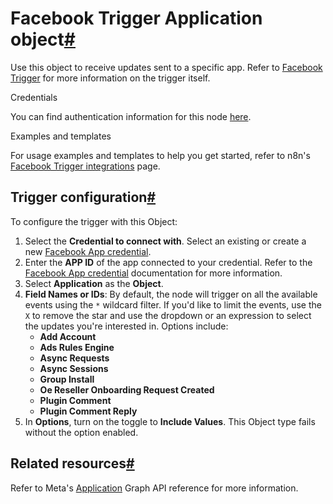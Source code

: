 [](https://github.com/n8n-io/n8n-docs/edit/main/docs/integrations/builtin/trigger-nodes/n8n-nodes-base.facebooktrigger/application.md "Edit this page")

# Facebook Trigger Application object[#](#facebook-trigger-application-object "Permanent link")

Use this object to receive updates sent to a specific app. Refer to [Facebook Trigger](../) for more information on the trigger itself.

Credentials

You can find authentication information for this node [here](../../../credentials/facebookapp/).

Examples and templates

For usage examples and templates to help you get started, refer to n8n's [Facebook Trigger integrations](https://n8n.io/integrations/facebook-trigger/) page.

## Trigger configuration[#](#trigger-configuration "Permanent link")

To configure the trigger with this Object:

1.  Select the **Credential to connect with**. Select an existing or create a new [Facebook App credential](../../../credentials/facebookapp/).
2.  Enter the **APP ID** of the app connected to your credential. Refer to the [Facebook App credential](../../../credentials/facebookapp/) documentation for more information.
3.  Select **Application** as the **Object**.
4.  **Field Names or IDs**: By default, the node will trigger on all the available events using the `*` wildcard filter. If you'd like to limit the events, use the `X` to remove the star and use the dropdown or an expression to select the updates you're interested in. Options include:
    *   **Add Account**
    *   **Ads Rules Engine**
    *   **Async Requests**
    *   **Async Sessions**
    *   **Group Install**
    *   **Oe Reseller Onboarding Request Created**
    *   **Plugin Comment**
    *   **Plugin Comment Reply**
5.  In **Options**, turn on the toggle to **Include Values**. This Object type fails without the option enabled.

## Related resources[#](#related-resources "Permanent link")

Refer to Meta's [Application](https://developers.facebook.com/docs/graph-api/webhooks/reference/application/) Graph API reference for more information.